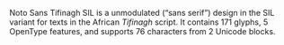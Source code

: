 Noto Sans Tifinagh SIL is a unmodulated (“sans serif”) design in the SIL variant for texts in the African _Tifinagh_ script. It contains 171 glyphs, 5 OpenType features, and supports 76 characters from 2 Unicode blocks.